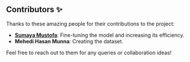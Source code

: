 ## Contributors ✨

Thanks to these amazing people for their contributions to the project:

- **[Sumaya Mustofa](https://github.com/SumayaMustofa20)**: Fine-tuning the model and increasing its efficiency.
- **Mehedi Hasan Munna**: Creating the dataset.

Feel free to reach out to them for any queries or collaboration ideas!
